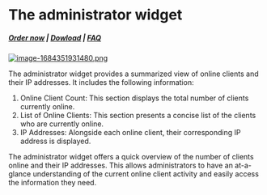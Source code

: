 # The administrator widget

#####  [Order now](https://puqcloud.com/whmcs-addon-puq-customization.php) | [Dowload](https://download.puqcloud.com/WHMCS/addons/PUQ-Customization/) | [FAQ](https://faq.puqcloud.com/)

[![image-1684351931480.png](https://doc.puq.info/uploads/images/gallery/2023-05/scaled-1680-/image-1684351931480.png)](https://doc.puq.info/uploads/images/gallery/2023-05/image-1684351931480.png)

The administrator widget provides a summarized view of online clients and their IP addresses. It includes the following information:

1. Online Client Count: This section displays the total number of clients currently online.
2. List of Online Clients: This section presents a concise list of the clients who are currently online.
3. IP Addresses: Alongside each online client, their corresponding IP address is displayed.

The administrator widget offers a quick overview of the number of clients online and their IP addresses. This allows administrators to have an at-a-glance understanding of the current online client activity and easily access the information they need.
